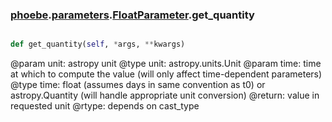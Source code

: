 ### [phoebe](phoebe.md).[parameters](parameters.md).[FloatParameter](FloatParameter.md).get_quantity

```py

def get_quantity(self, *args, **kwargs)

```



@param unit: astropy unit
@type unit: astropy.units.Unit
@param time: time at which to compute the value (will only affect
    time-dependent parameters)
@type time: float (assumes days in same convention as t0) or astropy.Quantity
    (will handle appropriate unit conversion)
@return: value in requested unit
@rtype: depends on cast_type

